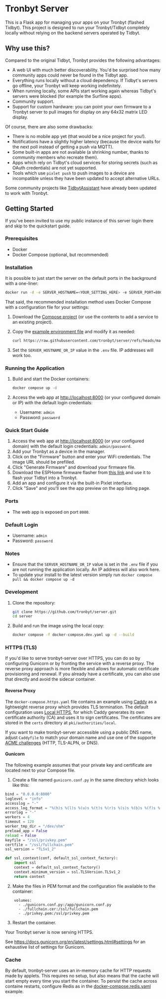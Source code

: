 # Tronbyt Server

This is a Flask app for managing your apps on your Tronbyt (flashed Tidbyt). This project is designed to run your Tronbyt/Tidbyt completely locally without relying on the backend servers operated by Tidbyt.

## Why use this?

Compared to the original Tidbyt, Tronbyt provides the following advantages:

- A web UI with much better discoverability. You'd be surprised how many community apps could never be found in the Tidbyt app.
- Everything runs locally without a cloud dependency. If Tidbyt's servers go offline, your Tronbyt will keep working indefinitely.
- When running locally, some APIs start working again whereas Tidbyt's servers were blocked (for example the Surfline apps).
- Community support.
- Support for custom hardware: you can point your own firmware to a Tronbyt server to pull images for display on any 64x32 matrix LED display.

Of course, there are also some drawbacks:

- There is no mobile app yet (that would be a nice project for you!).
- Notifications have a slightly higher latency (because the device waits for the next poll instead of getting a push via MQTT).
- Some built-in apps are not available (a shrinking number, thanks to community members who recreate them).
- Apps which rely on Tidbyt's cloud services for storing secrets (such as OAuth credentials) are not yet supported.
- Tools which use `pixlet push` to push images to a device are incompatible unless they have been updated to accept alternative URLs.

Some community projects like [TidbytAssistant](https://github.com/savdagod/TidbytAssistant) have already been updated to work with Tronbyt.

## Getting Started

If you've been invited to use my public instance of this server login there and skip to the quickstart guide.

### Prerequisites

- Docker
- Docker Compose (optional, but recommended)

### Installation

It is possible to just start the server on the default ports in the background with a one-liner:

```sh
docker run -d -e SERVER_HOSTNAME=<YOUR_SETTING_HERE> -e SERVER_PORT=8000 -e PIXLET_RENDER_PORT1=5100 -e PRODUCTION=1 -p 8000:8000 ghcr.io/tronbyt/server
```

That said, the recommended installation method uses Docker Compose with a configuration file for your settings:

1. Download the [Compose project](https://raw.githubusercontent.com/tronbyt/server/refs/heads/main/docker-compose.yaml) (or use the contents to add a service to an existing project).

2. Copy the [example environment file](https://raw.githubusercontent.com/tronbyt/server/refs/heads/main/.env.example) and modify it as needed:

   ```sh
   curl https://raw.githubusercontent.com/tronbyt/server/refs/heads/main/.env.example > .env
   ```

3. Set the `SERVER_HOSTNAME_OR_IP` value in the `.env` file. IP addresses will work too.

### Running the Application

1. Build and start the Docker containers:

   ```sh
   docker compose up -d
   ```

2. Access the web app at [http://localhost:8000](http://localhost:8000) (or your configured domain or IP) with the default login credentials:
   - Username: `admin`
   - Password: `password`

### Quick Start Guide

1. Access the web app at [http://localhost:8000](http://localhost:8000) (or your configured domain) with the default login credentials: `admin/password`.
2. Add your Tronbyt as a device in the manager.
3. Click on the "Firmware" button and enter your WiFi credentials. The image URL should be prefilled.
4. Click "Generate Firmware" and download your firmware file.
5. Download the ESPHome firmware flasher from [this link](https://github.com/esphome/esphome-flasher/releases) and use it to flash your Tidbyt into a Tronbyt.
6. Add an app and configure it via the built-in Pixlet interface.
7. Click "Save" and you'll see the app preview on the app listing page.

### Ports

- The web app is exposed on port `8000`.

### Default Login

- Username: `admin`
- Password: `password`

### Notes

- Ensure that the `SERVER_HOSTNAME_OR_IP` value is set in the `.env` file if you are not running the application locally. An IP address will also work here.
- To update your install to the latest version simply run `docker compose pull && docker compose up -d`

### Development

1. Clone the repository:

   ```sh
   git clone https://github.com/tronbyt/server.git
   cd server
   ```

2. Build and run the image using the local copy:

    ```sh
    docker compose -f docker-compose.dev.yaml up -d --build
    ```

### HTTPS (TLS)

If you'd like to serve tronbyt-server over HTTPS, you can do so by configuring Gunicorn or by fronting the service with a reverse proxy. The reverse proxy approach is more flexible and allows for automatic certificate provisioning and renewal. If you already have a certificate, you can also use that directly and avoid the sidecar container.

#### Reverse Proxy

The `docker-compose.https.yaml` file contains an example using [Caddy](https://caddyserver.com) as a lightweight reverse proxy which provides TLS termination. The default configuration uses [Local HTTPS](https://caddyserver.com/docs/automatic-https#local-https), for which Caddy generates its own certificate authority (CA) and uses it to sign certificates. The certificates are stored in the `certs` directory at `pki/authorities/local`.

If you want to make tronbyt-server accessible using a public DNS name, adjust `Caddyfile` to match your domain name and use one of the supporte [ACME challenges](https://caddyserver.com/docs/automatic-https#acme-challenges) (HTTP, TLS-ALPN, or DNS).

#### Gunicorn

The following example assumes that your private key and certificate are located next to your Compose file.

1. Create a file named `gunicorn.conf.py` in the same directory which looks like this:

```python
bind = "0.0.0.0:8000"
loglevel = "info"
accesslog = "-"
access_log_format = "%(h)s %(l)s %(u)s %(t)s %(r)s %(s)s %(b)s %(f)s %(a)s"
errorlog = "-"
workers = 4
timeout = 120
worker_tmp_dir = "/dev/shm"
preload_app = False
reload = False
keyfile = "/ssl/privkey.pem"
certfile = "/ssl/fullchain.pem"
ssl_version = "TLSv1_2"

def ssl_context(conf, default_ssl_context_factory):
    import ssl
    context = default_ssl_context_factory()
    context.minimum_version = ssl.TLSVersion.TLSv1_2
    return context
```

2. Make the files in PEM format and the configuration file available to the container:

```
    volumes:
      - ./gunicorn.conf.py:/app/gunicorn.conf.py
      - ./fullchain.cer:/ssl/fullchain.pem
      - ./privkey.pem:/ssl/privkey.pem
```

3. Restart the container.

Your Tronbyt server is now serving HTTPS.

See https://docs.gunicorn.org/en/latest/settings.html#settings for an exhaustive list of settings for Gunicorn.

### Cache

By default, tronbyt-server uses an in-memory cache for HTTP requests made by applets. This requires no setup,
but also means that the cache will start empty every time you start the container. To persist the cache across
containe restarts, configure Redis as in the [docker-compose.redis.yaml](docker-compose.redis.yaml) example.
